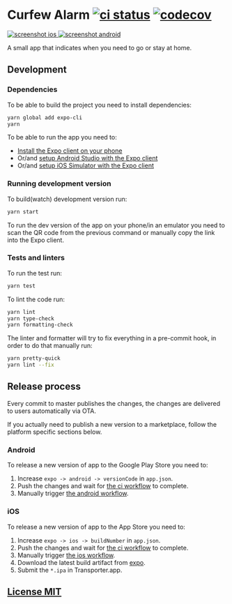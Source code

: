 # Curfew Alarm [![ci status](https://github.com/nvbn/curfew-alarm/workflows/ci/badge.svg)](https://github.com/nvbn/curfew-alarm/actions) [![codecov](https://codecov.io/gh/nvbn/curfew-alarm/branch/main/graph/badge.svg?token=uVTihYQVMo)](https://codecov.io/gh/nvbn/curfew-alarm)

[![screenshot ios](https://raw.github.com/nvbn/curfew-alarm/master/screenshots/ios.png) ![screenshot android](https://raw.github.com/nvbn/curfew-alarm/master/screenshots/android_v2.jpg)](https://github.com/nvbn/curfew-alarm/tree/main/screenshots)

A small app that indicates when you need to go or stay at home.

## Development

### Dependencies

To be able to build the project you need to install dependencies:

```bash
yarn global add expo-cli
yarn
```

To be able to run the app you need to:

- [Install the Expo client on your phone](https://expo.io/tools)
- Or/and [setup Android Studio with the Expo client](https://docs.expo.io/workflow/android-studio-emulator/)
- Or/and [setup iOS Simulator with the Expo client](https://docs.expo.io/workflow/ios-simulator/)

### Running development version

To build(watch) development version run:

```bash
yarn start
```

To run the dev version of the app on your phone/in an emulator you need to scan
the QR code from the previous command or manually copy the link into the Expo client.

### Tests and linters

To run the test run:

```bash
yarn test
```

To lint the code run:

```bash
yarn lint
yarn type-check
yarn formatting-check
```

The linter and formatter will try to fix everything in a pre-commit hook, in order to do that manually run:

```bash
yarn pretty-quick
yarn lint --fix
```

## Release process

Every commit to master publishes the changes, the changes are delivered to
users automatically via OTA.

If you actually need to publish a new version to a marketplace, follow the
platform specific sections below.

### Android

To release a new version of app to the Google Play Store you need to:

1. Increase `expo -> android -> versionCode` in `app.json`.
2. Push the changes and wait for [the ci workflow](https://github.com/nvbn/curfew-alarm/actions?query=workflow%3Aci) to complete.
3. Manually trigger [the android workflow](https://github.com/nvbn/curfew-alarm/actions?query=workflow%3Aandroid).

### iOS

To release a new version of app to the App Store you need to:

1. Increase `expo -> ios -> buildNumber` in `app.json`.
2. Push the changes and wait for [the ci workflow](https://github.com/nvbn/curfew-alarm/actions?query=workflow%3Aci) to complete.
3. Manually trigger [the ios workflow](https://github.com/nvbn/curfew-alarm/actions?query=workflow%3Aios).
4. Download the latest build artifact from [expo](https://expo.io/accounts/nvbn/builds).
5. Submit the `*.ipa` in Transporter.app.

## [License MIT](https://github.com/nvbn/curfew-alarm/blob/main/LICENSE.md)
